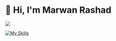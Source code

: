 # 👋 Hi, I'm Marwan Rashad

<picture>
  <source
    srcset="https://github-readme-stats.vercel.app/api?username=marwan-rashad5820&show_icons=true&theme=dark"
    media="(prefers-color-scheme: dark)"
  />
  <source
    srcset="https://github-readme-stats.vercel.app/api?username=marwan-rashad5820&show_icons=true"
    media="(prefers-color-scheme: light), (prefers-color-scheme: no-preference)"
  />
  <img src="https://github-readme-stats.vercel.app/api?username=marwan-rashad5820&show_icons=true" />
</picture>

[![My Skills](https://skillicons.dev/icons?i=aws,gcp,azure,react,vue,flutter&perline=3)](https://skillicons.dev)
